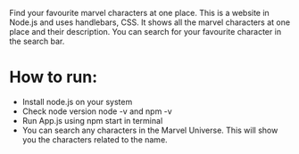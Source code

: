 
Find your favourite marvel characters at one place. This is a website in Node.js and uses handlebars, CSS. It shows all the marvel characters at one place and their description. You can search for your favourite character in the search bar.

# How to run:
- Install node.js on your system
- Check node version node -v and npm -v
- Run App.js using npm start in terminal
- You can search any characters in the Marvel Universe. This will show you the characters related to the name.
